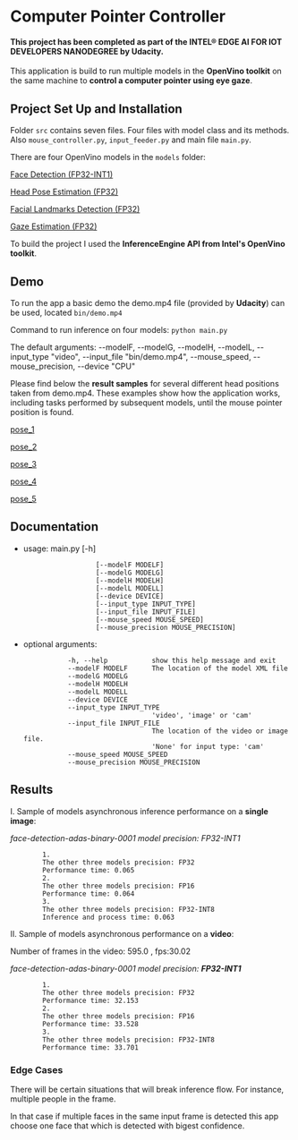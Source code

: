 # Computer Pointer Controller
#### This project has been completed as part of the INTEL® EDGE AI FOR IOT DEVELOPERS NANODEGREE by Udacity.

This application is build to run multiple models in the **OpenVino toolkit** on the same machine to **control a computer pointer using eye gaze**.


## Project Set Up and Installation

Folder `src` contains seven files. Four files with model class and its methods. Also `mouse_controller.py`, `input_feeder.py` and main file `main.py`.

There are four OpenVino models in the `models` folder:

   [Face Detection (FP32-INT1)](https://docs.openvinotoolkit.org/latest/_models_intel_face_detection_adas_binary_0001_description_face_detection_adas_binary_0001.html)
   
   [Head Pose Estimation (FP32)](https://docs.openvinotoolkit.org/latest/_models_intel_head_pose_estimation_adas_0001_description_head_pose_estimation_adas_0001.html)
   
   [Facial Landmarks Detection (FP32)](https://docs.openvinotoolkit.org/latest/_models_intel_landmarks_regression_retail_0009_description_landmarks_regression_retail_0009.html)
   
   [Gaze Estimation (FP32)](https://docs.openvinotoolkit.org/latest/_models_intel_gaze_estimation_adas_0002_description_gaze_estimation_adas_0002.html)

To build the project I used the **InferenceEngine API from Intel's OpenVino toolkit**.


## Demo

To run the app a basic demo the demo.mp4 file (provided by **Udacity**) can be used, located `bin/demo.mp4` 

Command to run inference on four models:   `python main.py`

The default arguments: --modelF, --modelG, --modelH, --modelL, --input_type "video", --input_file "bin/demo.mp4", --mouse_speed, --mouse_precision, --device "CPU"

Please find below the **result samples** for several different head positions taken from demo.mp4. These examples show how the application works, including tasks performed by subsequent models, until the mouse pointer position is found. 

   [pose_1](https://github.com/ireneuszcierpisz/computer-pointer-controller/blob/master/bin/output_image0.jpg) 
   
   [pose_2](https://github.com/ireneuszcierpisz/computer-pointer-controller/blob/master/bin/output_image1.jpg)  
   
   [pose_3](https://github.com/ireneuszcierpisz/computer-pointer-controller/blob/master/bin/output_image2.jpg) 
   
   [pose_4](https://github.com/ireneuszcierpisz/computer-pointer-controller/blob/master/bin/output_image3.jpg)  
   
   [pose_5](https://github.com/ireneuszcierpisz/computer-pointer-controller/blob/master/bin/output_image6.jpg)


## Documentation

- usage: main.py [-h]   

                        [--modelF MODELF]
                        [--modelG MODELG]
                        [--modelH MODELH]
                        [--modelL MODELL]
                        [--device DEVICE]
                        [--input_type INPUT_TYPE]
                        [--input_file INPUT_FILE]
                        [--mouse_speed MOUSE_SPEED]
                        [--mouse_precision MOUSE_PRECISION]
                        
- optional arguments:

                 -h, --help           show this help message and exit
                 --modelF MODELF      The location of the model XML file
                 --modelG MODELG
                 --modelH MODELH
                 --modelL MODELL
                 --device DEVICE
                 --input_type INPUT_TYPE
                                      'video', 'image' or 'cam'
                 --input_file INPUT_FILE
                                      The location of the video or image file.
                                      'None' for input type: 'cam'
                 --mouse_speed MOUSE_SPEED
                 --mouse_precision MOUSE_PRECISION


## Results

I. Sample of models asynchronous inference performance on a **single image**:

   _face-detection-adas-binary-0001 model precision: FP32-INT1_
   
            1.
            The other three models precision: FP32 
            Performance time: 0.065
            2.
            The other three models precision: FP16 
            Performance time: 0.064
            3.
            The other three models precision: FP32-INT8 
            Inference and process time: 0.063

II. Sample of models asynchronous performance on a **video**:

   Number of frames in the video: 595.0 ,  fps:30.02
   
   _face-detection-adas-binary-0001 model precision: **FP32-INT1**_
   
            1.
            The other three models precision: FP32 
            Performance time: 32.153
            2.
            The other three models precision: FP16 
            Performance time: 33.528
            3.
            The other three models precision: FP32-INT8 
            Performance time: 33.701


### Edge Cases

There will be certain situations that will break inference flow. For instance, multiple people in the frame. 

In that case if multiple faces in the same input frame is detected this app choose one face that which is detected with bigest confidence.
